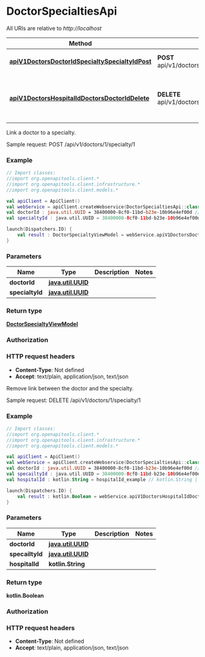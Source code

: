# DoctorSpecialtiesApi

All URIs are relative to *http://localhost*

Method | HTTP request | Description
------------- | ------------- | -------------
[**apiV1DoctorsDoctorIdSpecialtySpecialtyIdPost**](DoctorSpecialtiesApi.md#apiV1DoctorsDoctorIdSpecialtySpecialtyIdPost) | **POST** api/v1/doctors/{doctorId}/specialty/{specialtyId} | Link a doctor to a specialty.
[**apiV1DoctorsHospitalIdDoctorsDoctorIdDelete**](DoctorSpecialtiesApi.md#apiV1DoctorsHospitalIdDoctorsDoctorIdDelete) | **DELETE** api/v1/doctors/{hospitalId}/doctors/{doctorId} | Remove link between the doctor and the specialty.



Link a doctor to a specialty.

Sample request:        POST /api/v1/doctors/1/specialty/1

### Example
```kotlin
// Import classes:
//import org.openapitools.client.*
//import org.openapitools.client.infrastructure.*
//import org.openapitools.client.models.*

val apiClient = ApiClient()
val webService = apiClient.createWebservice(DoctorSpecialtiesApi::class.java)
val doctorId : java.util.UUID = 38400000-8cf0-11bd-b23e-10b96e4ef00d // java.util.UUID | 
val specialtyId : java.util.UUID = 38400000-8cf0-11bd-b23e-10b96e4ef00d // java.util.UUID | 

launch(Dispatchers.IO) {
    val result : DoctorSpecialtyViewModel = webService.apiV1DoctorsDoctorIdSpecialtySpecialtyIdPost(doctorId, specialtyId)
}
```

### Parameters

Name | Type | Description  | Notes
------------- | ------------- | ------------- | -------------
 **doctorId** | [**java.util.UUID**](.md)|  |
 **specialtyId** | [**java.util.UUID**](.md)|  |

### Return type

[**DoctorSpecialtyViewModel**](DoctorSpecialtyViewModel.md)

### Authorization



### HTTP request headers

 - **Content-Type**: Not defined
 - **Accept**: text/plain, application/json, text/json


Remove link between the doctor and the specialty.

Sample request:        DELETE /api/v1/doctors/1/specialty/1

### Example
```kotlin
// Import classes:
//import org.openapitools.client.*
//import org.openapitools.client.infrastructure.*
//import org.openapitools.client.models.*

val apiClient = ApiClient()
val webService = apiClient.createWebservice(DoctorSpecialtiesApi::class.java)
val doctorId : java.util.UUID = 38400000-8cf0-11bd-b23e-10b96e4ef00d // java.util.UUID | 
val specailtyId : java.util.UUID = 38400000-8cf0-11bd-b23e-10b96e4ef00d // java.util.UUID | 
val hospitalId : kotlin.String = hospitalId_example // kotlin.String | 

launch(Dispatchers.IO) {
    val result : kotlin.Boolean = webService.apiV1DoctorsHospitalIdDoctorsDoctorIdDelete(doctorId, specailtyId, hospitalId)
}
```

### Parameters

Name | Type | Description  | Notes
------------- | ------------- | ------------- | -------------
 **doctorId** | [**java.util.UUID**](.md)|  |
 **specailtyId** | [**java.util.UUID**](.md)|  |
 **hospitalId** | **kotlin.String**|  |

### Return type

**kotlin.Boolean**

### Authorization



### HTTP request headers

 - **Content-Type**: Not defined
 - **Accept**: text/plain, application/json, text/json

